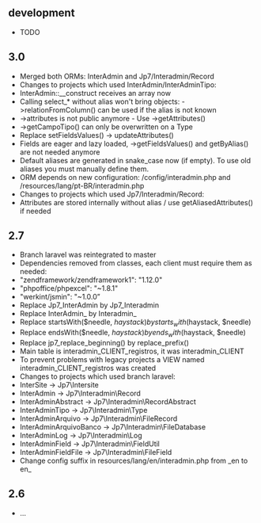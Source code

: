 ## development
* TODO
## 3.0
* Merged both ORMs: InterAdmin and Jp7/Interadmin/Record
* Changes to projects which used InterAdmin/InterAdminTipo:
 * InterAdmin::__construct receives an array now
 * Calling select_* without alias won't bring objects: ->relationFromColumn() can be used if the alias is not known
 * ->attributes is not public anymore - Use ->getAttributes()
 * ->getCampoTipo() can only be overwritten on a Type
 * Replace setFieldsValues() -> updateAttributes()
 * Fields are eager and lazy loaded, ->getFieldsValues() and getByAlias() are not needed anymore
 * Default aliases are generated in snake_case now (if empty). To use old aliases you must manually define them.
 * ORM depends on new configuration: /config/interadmin.php and /resources/lang/pt-BR/interadmin.php
* Changes to projects which used Jp7/Interadmin/Record:
 * Attributes are stored internally without alias / use getAliasedAttributes() if needed

## 2.7
* Branch laravel was reintegrated to master
* Dependencies removed from classes, each client must require them as needed:
 * "zendframework/zendframework1": "1.12.0"
 * "phpoffice/phpexcel": "~1.8.1"
 * "werkint/jsmin": "~1.0.0”
* Replace Jp7_InterAdmin by Jp7_Interadmin
* Replace InterAdmin_ by Interadmin_
* Replace startsWith($needle, $haystack) by starts_with($haystack, $needle)
* Replace endsWith($needle, $haystack) by ends_with($haystack, $needle)
* Replace jp7_replace_beginning() by replace_prefix()
* Main table is interadmin_CLIENT_registros, it was interadmin_CLIENT
 * To prevent problems with legacy projects a VIEW named interadmin_CLIENT_registros was created
* Changes to projects which used branch laravel:
 * InterSite -> Jp7\Intersite
 * InterAdmin -> Jp7\Interadmin\Record
 * InterAdminAbstract -> Jp7\Interadmin\RecordAbstract
 * InterAdminTipo -> Jp7\Interadmin\Type
 * InterAdminArquivo -> Jp7\Interadmin\FileRecord
 * InterAdminArquivoBanco -> Jp7\Interadmin\FileDatabase
 * InterAdminLog -> Jp7\Interadmin\Log
 * InterAdminField -> Jp7\Interadmin\FieldUtil
 * InterAdminFieldFile -> Jp7\Interadmin\FileField
 * Change config suffix in resources/lang/en/interadmin.php from \_en to en\_

## 2.6
* ...
